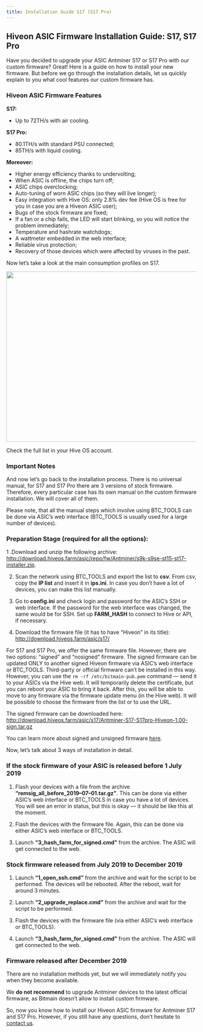 ```yaml
---
title: Installation Guide S17 (S17 Pro)
---
```


## Hiveon ASIC Firmware Installation Guide: S17, S17 Pro

Have you decided to upgrade your ASIC Antminer S17 or S17 Pro with our custom firmware? Great! Here is a guide on how to install your new firmware. But before we go through the installation details, let us quickly explain to you what cool features our custom firmware has.

### Hiveon ASIC Firmware Features
**S17:**
- Up to 72TH/s with air cooling.

**S17 Pro:**
- 80.1TH/s with standard PSU connected;
- 85TH/s with liquid cooling.

**Moreover:**
- Higher energy efficiency thanks to undervolting;
- When ASIC is offline, the chips turn off;
- ASIC chips overclocking;
- Auto-tuning of worn ASIC chips (so they will live longer);
- Easy integration with Hive OS: only 2.8% dev fee (Hive OS is free for you in case you are a Hiveon ASIC user);
- Bugs of the stock firmware are fixed;
- If a fan or a chip fails, the LED will start blinking, so you will notice the problem immediately;
- Temperature and hashrate watchdogs;
- A wattmeter embedded in the web interface;
- Reliable virus protection;
- Recovery of those devices which were affected by viruses in the past.

Now let’s take a look at the main consumption profiles on S17.

<img class="nm ph eq t u hy ak ih" width="800" height="450" role="presentation" src="https://miro.medium.com/max/1000/0*XhFx9hkUNcd-90Nd">

Check the full list in your Hive OS account.

### Important Notes
And now let’s go back to the installation process. There is no universal manual, for S17 and S17 Pro there are 3 versions of stock firmware. Therefore, every particular case has its own manual on the custom firmware installation. We will cover all of them.

Please note, that all the manual steps which involve using BTC_TOOLS can be done via ASIC’s web interface (BTC_TOOLS is usually used for a large number of devices).

### Preparation Stage (required for all the options):
1 .Download and unzip the following archive: http://download.hiveos.farm/asic/repo/fw/Antminer/s9k-s9se-st15-st17-installer.zip.

2. Scan the network using BTC_TOOLS and export the list to **csv**. From csv, copy the **IP list** and insert it in **ips.ini**. In case you don’t have a lot of devices, you can make this list manually.

3. Go to **config.ini** and check login and password for the ASIC’s SSH or web interface. If the password for the web interface was changed, the same would be for SSH. Set up **FARM_HASH** to connect to Hive or API, if necessary.

4. Download the firmware file (it has to have “Hiveon” in its title):
http://download.hiveos.farm/asic/s17/

For S17 and S17 Pro, we offer the same firmware file. However, there are two options: “signed” and “nosigned” firmware. The signed firmware can be updated ONLY to another signed Hiveon firmware via ASIC’s web interface or BTC_TOOLS. Third-party or official firmware can’t be installed in this way. However, you can use the `rm -rf /etc/bitmain-pub.pem` command — send it to your ASICs via the Hive web. It will temporarily delete the certificate, but you can reboot your ASIC to bring it back. After this, you will be able to move to any firmware via the firmware update menu (in the Hive web). It will be possible to choose the firmware from the list or to use the URL.

The signed firmware can be downloaded here:
http://download.hiveos.farm/asic/s17/Antminer-S17-S17pro-Hiveon-1.00-sign.tar.gz

You can learn more about signed and unsigned firmware <a href="https://forum.hiveos.farm/t/hiveon-asic-s9-firmware-v1-02/13944">here</a>.

Now, let’s talk about 3 ways of installation in detail.

### If the stock firmware of your ASIC is released before 1 July 2019
1. Flash your devices with a file from the archive **“remsig_all_before_2019–07–01.tar.gz”**. This can be done via either ASIC’s web interface or BTC_TOOLS in case you have a lot of devices. You will see an error in status, but this is okay — it should be like this at the moment.

2. Flash the devices with the firmware file. Again, this can be done via either ASIC’s web interface or BTC_TOOLS.

3. Launch **“3_hash_farm_for_signed.cmd”** from the archive. The ASIC will get connected to the web.

### Stock firmware released from July 2019 to December 2019
1. Launch **“1_open_ssh.cmd”** from the archive and wait for the script to be performed. The devices will be rebooted. After the reboot, wait for around 3 minutes.

2. Launch **“2_upgrade_replace.cmd”** from the archive and wait for the script to be performed.

3. Flash the devices with the firmware file (via either ASIC’s web interface or BTC_TOOLS).

4. Launch **“3_hash_farm_for_signed.cmd”** from the archive. The ASIC will get connected to the web.

### Firmware released after December 2019
There are no installation methods yet, but we will immediately notify you when they become available.

We **do not recommend** to upgrade Antminer devices to the latest official firmware, as Bitmain doesn’t allow to install custom firmware.

So, now you know how to install our Hiveon ASIC firmware for Antminer S17 and S17 Pro. However, if you still have any questions, don’t hesitate to <a href="https://t.me/hiveonasic_en">contact us</a>.
